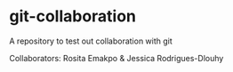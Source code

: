 # git-collaboration
A repository to test out collaboration with git

Collaborators: Rosita Emakpo & Jessica Rodrigues-Dlouhy
